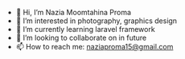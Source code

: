 - 👋 Hi, I’m Nazia Moomtahina Proma
- 👀 I’m interested in photography, graphics design
- 🌱 I’m currently learning laravel framework
- 💞️ I’m looking to collaborate on in future
- 📫 How to reach me: naziaproma15@gmail.com

<!---
Proma1377/Proma1377 is a ✨ special ✨ repository because its `README.md` (this file) appears on your GitHub profile.
You can click the Preview link to take a look at your changes.
--->
